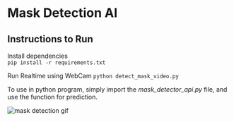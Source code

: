 #  Mask Detection AI

## Instructions to Run
Install dependencies  
```	pip install -r requirements.txt ```  

Run Realtime using WebCam
``` python detect_mask_video.py ```

To use in python program, simply import the *mask_detector_api.py* file, and use the function for prediction.

![mask detection gif](https://github.com/vishnuexe/Mask-Detection/blob/master/ezgif.com-video-to-gif.gif)

